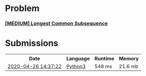 <h1>Problem</h1>
<h3><a href="https://leetcode.com/problems/longest-common-subsequence/description/">[MEDIUM] Longest Common Subsequence</a></h3>

<h1>Submissions</h1>
<table>
<tr>
<th>Date</th> <th>Language</th> <th>Runtime</th> <th>Memory</th>
</tr>
<tr>
<td> <a href="https://leetcode.com/submissions/detail/330398838/"> 2020-04-26 14:37:22 </a> </td>
<td> <a href="./1250.%20Longest%20Common%20Subsequence.py"> Python3 </a> </td>
<td> 548 ms </td>
<td> 21.6 mb </td>
</tr>
</table>